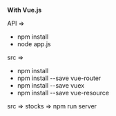 <b>With Vue.js</b>

API => 
  * npm install 
  * node app.js

src => 
  * npm install
  * npm install --save vue-router
  * npm install --save vuex
  * npm install --save vue-resource

src => stocks => npm run server
